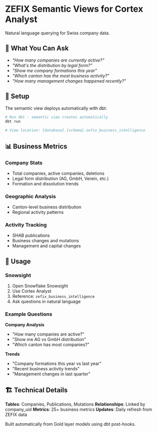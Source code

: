 # ZEFIX Semantic Views for Cortex Analyst

Natural language querying for Swiss company data.

## 🎯 What You Can Ask

- *"How many companies are currently active?"*
- *"What's the distribution by legal form?"*
- *"Show me company formations this year"*
- *"Which canton has the most business activity?"*
- *"How many management changes happened recently?"*

## 🚀 Setup

The semantic view deploys automatically with dbt:

```bash
# Run dbt - semantic view creates automatically
dbt run

# View location: {database}.{schema}.zefix_business_intelligence
```

## 📊 Business Metrics

### Company Stats
- Total companies, active companies, deletions
- Legal form distribution (AG, GmbH, Verein, etc.)
- Formation and dissolution trends

### Geographic Analysis
- Canton-level business distribution
- Regional activity patterns

### Activity Tracking
- SHAB publications
- Business changes and mutations
- Management and capital changes

## 🔗 Usage

### Snowsight
1. Open Snowflake Snowsight
2. Use Cortex Analyst
3. Reference: `zefix_business_intelligence`
4. Ask questions in natural language

### Example Questions

**Company Analysis**
- "How many companies are active?"
- "Show me AG vs GmbH distribution"
- "Which canton has most companies?"

**Trends**
- "Company formations this year vs last year"
- "Recent business activity trends"
- "Management changes in last quarter"

## 🏗️ Technical Details

**Tables**: Companies, Publications, Mutations
**Relationships**: Linked by company_uid
**Metrics**: 25+ business metrics
**Updates**: Daily refresh from ZEFIX data

Built automatically from Gold layer models using dbt post-hooks. 